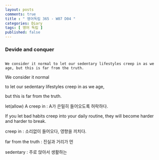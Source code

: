 ```yaml
---
layout: posts
comments: true
title : " 영어독립 365 - W07 D04 "
categories: Diary
tags: [ 영어 독립 ]
published: false
---
```


### Devide and conquer

```text

We consider it normal to let our sedentary lifestyles creep in as we age, but this is far from the truth.
```

We consider it normal

to let our sedentary lifestyles creep in as we age,

but this is far from the truth.

let(allow) A creep in
 : A가 은밀히 들어오도록 허락하다.

If you let bad habits creep into your daily routine, they will become harder and harder to break.

creep in
 : 소리없이 들어오다, 영향을 끼치다.

far from the truth
 : 진실과 거리가 먼

sedentary
 : 주로 앉아서 생활하는
